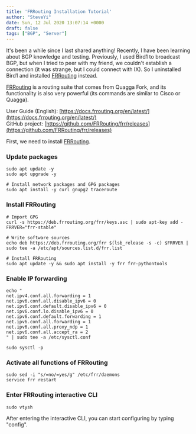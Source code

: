 ```yaml
---
title: 'FRRouting Installation Tutorial'
author: "SteveYi"
date: Sun, 12 Jul 2020 13:07:14 +0000
draft: false
tags: ["BGP", "Server"]
---
```


It's been a while since I last shared anything! Recently, I have been learning about BGP knowledge and testing. Previously, I used Bird1 to broadcast BGP, but when I tried to peer with my friend, we couldn't establish a connection (it was strange, but I could connect with IX). So I uninstalled Bird1 and installed [FRRouting](https://frrouting.org/) instead.

[FRRouting](https://frrouting.org/) is a routing suite that comes from Quagga Fork, and its functionality is also very powerful (its commands are similar to Cisco or Quagga).

User Guide (English): [https://docs.frrouting.org/en/latest/](https://docs.frrouting.org/en/latest/)  
GitHub project: [https://github.com/FRRouting/frr/releases](https://github.com/FRRouting/frr/releases)

First, we need to install [FRRouting](https://frrouting.org/).

### Update packages

```
sudo apt update -y
sudo apt upgrade -y

# Install network packages and GPG packages
sudo apt install -y curl gnupg2 traceroute
```

### Install FRRouting

```
# Import GPG
curl -s https://deb.frrouting.org/frr/keys.asc | sudo apt-key add -
FRRVER="frr-stable"

# Write software sources
echo deb https://deb.frrouting.org/frr $(lsb_release -s -c) $FRRVER | sudo tee -a /etc/apt/sources.list.d/frr.list

# Install FRRouting
sudo apt update -y && sudo apt install -y frr frr-pythontools
```

### Enable IP forwarding

```
echo "
net.ipv4.conf.all.forwarding = 1
net.ipv6.conf.all.disable_ipv6 = 0
net.ipv6.conf.default.disable_ipv6 = 0
net.ipv6.conf.lo.disable_ipv6 = 0
net.ipv6.conf.default.forwarding = 1
net.ipv6.conf.all.forwarding = 1
net.ipv6.conf.all.proxy_ndp = 1
net.ipv6.conf.all.accept_ra = 2
" | sudo tee -a /etc/sysctl.conf

sudo sysctl -p
```

### Activate all functions of FRRouting

```
sudo sed -i "s/=no/=yes/g" /etc/frr/daemons
service frr restart
```

### Enter FRRouting interactive CLI

```
sudo vtysh
```

After entering the interactive CLI, you can start configuring by typing "config".
